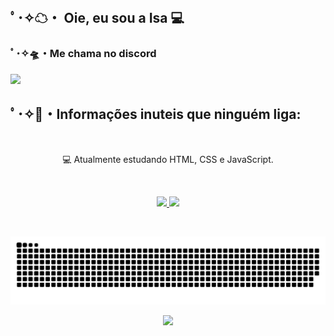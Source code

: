 </p>

 ​<p align="center" > 
 <h2>ﾟ･✧☁・ Oie, eu sou a Isa 💻 </h2>

</p>

<p align="center" >
 <h3>ﾟ･✧🛸・Me chama no discord</h3>
<img src="https://discord.c99.nl/widget/theme-4/713499323672821900.png" /> 
 
</p>
<h2>ﾟ･✧🌌・Informações inuteis que ninguém liga: </h2>
 ​<p align="center" > 
💻 Atualmente estudando HTML, CSS e JavaScript.
<div>
  ​<p align="center" > 
  <a href="https://github.com/Samasz">
  <img height="180em" src="https://github-readme-stats.vercel.app/api?username=Samasz&show_icons=true&theme=dracula&include_all_commits=true&count_private=true"/>
  <img height="180em" align "right" src="https://github-readme-stats.vercel.app/api/top-langs/?username=VictoriaEmilly&layout=compact&langs_count=7&theme=dracula"/>

       
<div> 
  ​<p align="center" > 
<picture>
  <source media="(prefers-color-scheme: dark)" srcset="https://raw.githubusercontent.com/platane/platane/output/github-contribution-grid-snake-dark.svg">
  <source media="(prefers-color-scheme: light)" srcset="https://raw.githubusercontent.com/platane/platane/output/github-contribution-grid-snake.svg">
  <img alt="github contribution grid snake animation" src="https://raw.githubusercontent.com/platane/platane/output/github-contribution-grid-snake.svg">
</picture>
 ​<p align="center" > 
  <a href="https://www.instagram.com/isabella_goessz/" target="_blank"><img src="https://img.shields.io/badge/-Instagram-%23E4405F?style=for-the-badge&logo=instagram&logoColor=white" target="_blank"></a>

</div>
  
